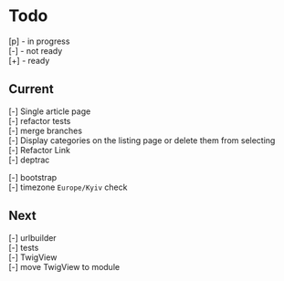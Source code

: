 # Todo

[p] - in progress  
[-] - not ready  
[+] - ready  

## Current

[-] Single article page  
[-] refactor tests  
[-] merge branches  
[-] Display categories on the listing page or delete them from selecting  
[-] Refactor Link  
[-] deptrac  

[-] bootstrap  
    [-] timezone `Europe/Kyiv` check  

## Next

[-] urlbuilder  
[-] tests  
    [-] TwigView  
[-] move TwigView to module  
